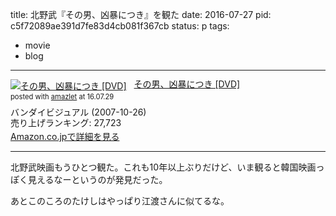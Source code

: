 title: 北野武『その男、凶暴につき』を観た
date: 2016-07-27
pid: c5f72089ae391d7fe83d4cb081f367cb
status: p
tags:
- movie
- blog
---

<div class="amazlet-box" style="margin-bottom:0px;"><div class="amazlet-image" style="float:left;margin:0px 12px 1px 0px;"><a href="http://www.amazon.co.jp/exec/obidos/ASIN/B000UMP1FC/dotimpact-22/ref=nosim/" name="amazletlink" target="_blank"><img src="http://ecx.images-amazon.com/images/I/51voyxGo6oL._SL160_.jpg" alt="その男、凶暴につき [DVD]" style="border: none;" /></a></div><div class="amazlet-info" style="line-height:120%; margin-bottom: 10px"><div class="amazlet-name" style="margin-bottom:10px;line-height:120%"><a href="http://www.amazon.co.jp/exec/obidos/ASIN/B000UMP1FC/dotimpact-22/ref=nosim/" name="amazletlink" target="_blank">その男、凶暴につき [DVD]</a><div class="amazlet-powered-date" style="font-size:80%;margin-top:5px;line-height:120%">posted with <a href="http://www.amazlet.com/" title="amazlet" target="_blank">amazlet</a> at 16.07.29</div></div><div class="amazlet-detail">バンダイビジュアル (2007-10-26)<br />売り上げランキング: 27,723<br /></div><div class="amazlet-sub-info" style="float: left;"><div class="amazlet-link" style="margin-top: 5px"><a href="http://www.amazon.co.jp/exec/obidos/ASIN/B000UMP1FC/dotimpact-22/ref=nosim/" name="amazletlink" target="_blank">Amazon.co.jpで詳細を見る</a></div></div></div><div class="amazlet-footer" style="clear: left"></div></div>

---- 

北野武映画もうひとつ観た。これも10年以上ぶりだけど、いま観ると韓国映画っぽく見えるなーというのが発見だった。

あとこのころのたけしはやっぱり江渡さんに似てるな。